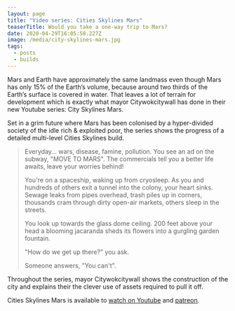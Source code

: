 ```yaml
---
layout: page
title: "Video series: Cities Skylines Mars"
teaserTitle: Would you take a one-way trip to Mars?
date: 2020-04-29T16:05:58.227Z
image: /media/city-skylines-mars.jpg
tags:
  - posts
  - builds
---
```

Mars and Earth have approximately the same landmass even though Mars has only 15% of the Earth’s volume, because around two thirds of the Earth’s surface is covered in water. That leaves a lot of terrain for development which is exactly what mayor Citywokcitywall has done in their new Youtube series: City Skylines Mars.

Set in a grim future where Mars has been colonised by a hyper-divided society of the idle rich & exploited poor, the series shows the progress of a detailed multi-level Cities Skylines build.

> Everyday... wars, disease, famine, pollution. You see an ad on the subway, "MOVE TO MARS". The commercials tell you a better life awaits, leave your worries behind! 
>
> You're on a spaceship, waking up from cryosleep. As you and hundreds of others exit a tunnel into the colony, your heart sinks. Sewage leaks from pipes overhead, trash piles up in corners, thousands cram through dirty open-air markets, others sleep in the streets. 
>
> You look up towards the glass dome ceiling. 200 feet above your head a blooming jacaranda sheds its flowers into a gurgling garden fountain. 
>
> "How do we get up there?" you ask. 
>
> Someone answers, "You can't".

Throughout the series, mayor Citywokcitywall shows the construction of the city and explains their the clever use of assets required to pull it off. 

Cities Skylines Mars is available to [watch on Youtube](https://www.youtube.com/playlist?list=PLkBlOw_hzgdfL6Gqw0l9P1TYKn_WIgrd-) and [patreon](https://www.patreon.com/citywokcitywall).